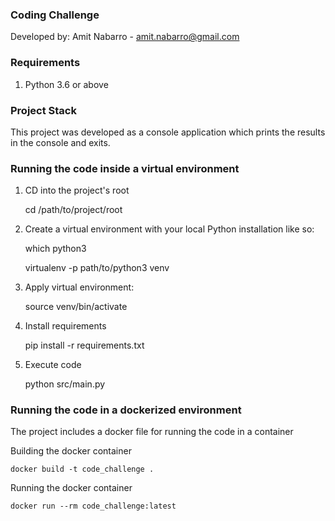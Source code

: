 ### Coding Challenge

Developed by: Amit Nabarro - amit.nabarro@gmail.com

### Requirements

1. Python 3.6 or above

### Project Stack

This project was developed as a console application which prints the results in the console and exits.

### Running the code inside a virtual environment

1. CD into the project's root


    cd /path/to/project/root

2. Create a virtual environment with your local Python installation like so:

    which python3

    virtualenv -p path/to/python3 venv

3. Apply virtual environment:

    source venv/bin/activate

4. Install requirements

    pip install -r requirements.txt

5. Execute code

    python src/main.py

### Running the code in a dockerized environment

The project includes a docker file for running the code in a container

Building the docker container

    docker build -t code_challenge .

Running the docker container

    docker run --rm code_challenge:latest


